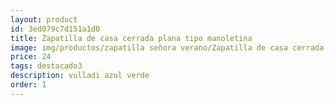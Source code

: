 ```yaml
---
layout: product
id: 3ed079c7d151a1d0
title: Zapatilla de casa cerrada plana tipo manoletina 
image: img/productos/zapatilla señora verano/Zapatilla de casa cerrada plana tipo manoletina =24=destacado3=vulladi azul verde.webp
price: 24
tags: destacado3
description: vulladi azul verde
order: 1
---
```

